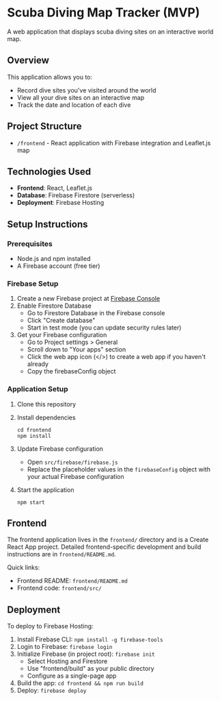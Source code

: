 # Scuba Diving Map Tracker (MVP)

A web application that displays scuba diving sites on an interactive world map.

## Overview

This application allows you to:

- Record dive sites you've visited around the world
- View all your dive sites on an interactive map
- Track the date and location of each dive

## Project Structure

- `/frontend` - React application with Firebase integration and Leaflet.js map

## Technologies Used

- **Frontend**: React, Leaflet.js
- **Database**: Firebase Firestore (serverless)
- **Deployment**: Firebase Hosting

## Setup Instructions

### Prerequisites

- Node.js and npm installed
- A Firebase account (free tier)

### Firebase Setup

1. Create a new Firebase project at [Firebase Console](https://console.firebase.google.com/)
2. Enable Firestore Database
   - Go to Firestore Database in the Firebase console
   - Click "Create database"
   - Start in test mode (you can update security rules later)
3. Get your Firebase configuration
   - Go to Project settings > General
   - Scroll down to "Your apps" section
   - Click the web app icon (</>) to create a web app if you haven't already
   - Copy the firebaseConfig object

### Application Setup

1. Clone this repository
2. Install dependencies
   ```
   cd frontend
   npm install
   ```
3. Update Firebase configuration

   - Open `src/firebase/firebase.js`
   - Replace the placeholder values in the `firebaseConfig` object with your actual Firebase configuration

4. Start the application
   ```
   npm start
   ```

## Frontend

The frontend application lives in the `frontend/` directory and is a Create React App project. Detailed frontend-specific development and build instructions are in `frontend/README.md`.

Quick links:

- Frontend README: `frontend/README.md`
- Frontend code: `frontend/src/`
## Deployment

To deploy to Firebase Hosting:

1. Install Firebase CLI: `npm install -g firebase-tools`
2. Login to Firebase: `firebase login`
3. Initialize Firebase (in project root): `firebase init`
   - Select Hosting and Firestore
   - Use "frontend/build" as your public directory
   - Configure as a single-page app
4. Build the app: `cd frontend && npm run build`
5. Deploy: `firebase deploy`
